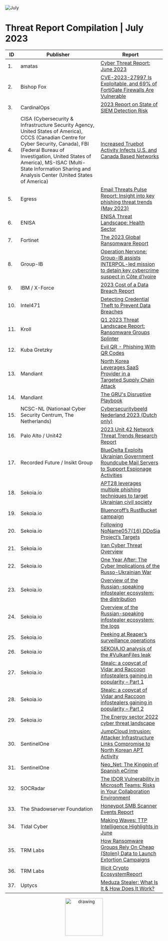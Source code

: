 
![July](https://github.com/jwennekers/2023-Threat-Report-Compilation/assets/136587455/a876dbe1-c854-49b5-bdaa-6656c4fccf94)

# Threat Report Compilation | July 2023

|ID | Publisher  | Report |
| ------------- | ------------- | ------------- |
|1.|amatas|[Cyber Threat Report: June 2023](https://www.amatas.com/reports/cyber-threat-report-june-2023/)|
|2.|Bishop Fox|[CVE-2023-27997 Is Exploitable, and 69% of FortiGate Firewalls Are Vulnerable](https://bishopfox.com/blog/cve-2023-27997-exploitable-and-fortigate-firewalls-vulnerable)|
|3.|CardinalOps|[2023 Report on State of SIEM Detection Risk](https://cardinalops.com/whitepapers/2023-report-on-state-of-siem-detection-risk)|
|4.|CISA (Cybersecurity & Infrastructure Security Agency, United States of America), CCCS (Canadian Centre for Cyber Security, Canada), FBI (Federal Bureau of Investigation, United States of America), MS-ISAC (Multi-State Information Sharing and Analysis Center (United States of America)|[Increased Truebot Activity Infects U.S. and Canada Based Networks](https://www.ic3.gov/Media/News/2023/230707.pdf)|
|5.|Egress|[Email Threats Pulse Report: Insight into key phishing threat trends (May 2023)](https://www.egress.com/media/ugwd0nuj/egress-email-threats-pulse-report-may-2023.pdf)|
|6.|ENISA|[ENISA Threat Landscape: Health Sector](https://www.enisa.europa.eu/publications/health-threat-landscape)|
|7.|Fortinet|[The 2023 Global Ransomware Report](https://www.fortinet.com/content/dam/fortinet/assets/reports/report-2023-ransomware-global-research.pdf)|
|8.|Group-IB|[Operation Nervone: Group-IB assists INTERPOL-led mission to detain key cybercrime suspect in Côte d’Ivoire](https://www.group-ib.com/media-center/press-releases/operation-nervone/)|
|9.|IBM / X-Force|[2023 Cost of a Data Breach Report](https://www.ibm.com/downloads/cas/E3G5JMBP)|
|10.|Intel471|[Detecting Credential Theft to Prevent Data Breaches](https://intel471.com/blog/detecting-credential-theft-to-prevent-data-breaches)|
|11.|Kroll|[Q1 2023 Threat Landscape Report: Ransomware Groups Splinter](https://www.kroll.com/-/media/kroll/pdfs/publications/q1-2023-threat-landscape-report.pdf)|
|12.|Kuba Gretzky|[Evil QR - Phishing With QR Codes](https://breakdev.org/evilqr-phishing/)|
|13.|Mandiant|[North Korea Leverages SaaS Provider in a Targeted Supply Chain Attack](https://www.mandiant.com/resources/blog/north-korea-supply-chain)|
|14.|Mandiant|[The GRU's Disruptive Playbook](https://www.mandiant.com/resources/blog/gru-disruptive-playbook)|
|15.|NCSC-NL (Nationaal Cyber Security Centrum, The Netherlands)|[Cybersecuritybeeld Nederland 2023 (Dutch only)](https://www.ncsc.nl/onderwerpen/cyber-security-beeld-nederland/documenten/publicaties/2023/juli/3/cybersecuritybeeld-nederland-2023)|
|16.|Palo Alto / Unit42|[2023 Unit 42 Network Threat Trends Research Report](https://start.paloaltonetworks.com/unit-42-network-threat-trends-report-malware-2023.html)|
|17.|Recorded Future / Insikt Group|[BlueDelta Exploits Ukrainian Government Roundcube Mail Servers to Support Espionage Activities](https://www.recordedfuture.com/bluedelta-exploits-ukrainian-government-roundcube-mail-servers)|
|18.|Sekoia.io|[APT28 leverages multiple phishing techniques to target Ukrainian civil society](https://blog.sekoia.io/apt28-leverages-multiple-phishing-techniques-to-target-ukrainian-civil-society/)|
|19.|Sekoia.io|[Bluenoroff’s RustBucket campaign](https://blog.sekoia.io/bluenoroffs-rustbucket-campaign/)|
|20.|Sekoia.io|[Following NoName057(16) DDoSia Project’s Targets](https://blog.sekoia.io/following-noname05716-ddosia-projects-targets/)|
|21.|Sekoia.io|[Iran Cyber Threat Overview](https://blog.sekoia.io/iran-cyber-threat-overview/)|
|22.|Sekoia.io|[One Year After: The Cyber Implications of the Russo-Ukrainian War](https://blog.sekoia.io/one-year-after-the-cyber-implications-of-the-russo-ukrainian-war/)|
|23.|Sekoia.io|[Overview of the Russian-speaking infostealer ecosystem: the distribution](https://blog.sekoia.io/overview-of-the-russian-speaking-infostealer-ecosystem-the-distribution/)|
|24.|Sekoia.io|[Overview of the Russian-speaking infostealer ecosystem: the logs](https://blog.sekoia.io/overview-of-the-russian-speaking-infostealer-ecosystem-the-logs/)|
|25.|Sekoia.io|[Peeking at Reaper’s surveillance operations](https://blog.sekoia.io/peeking-at-reaper-surveillance-operations-against-north-korea-defectors/)|
|26.|Sekoia.io|[SEKOIA.IO analysis of the #VulkanFiles leak](https://blog.sekoia.io/sekoia-io-analysis-of-the-vulkanfiles-leak/)|
|27.|Sekoia.io|[Stealc: a copycat of Vidar and Raccoon infostealers gaining in popularity – Part 1](https://blog.sekoia.io/stealc-a-copycat-of-vidar-and-raccoon-infostealers-gaining-in-popularity-part-1/)|
|28.|Sekoia.io|[Stealc: a copycat of Vidar and Raccoon infostealers gaining in popularity – Part 2](https://blog.sekoia.io/stealc-a-copycat-of-vidar-and-raccoon-infostealers-gaining-in-popularity-part-2/)|
|29.|Sekoia.io|[The Energy sector 2022 cyber threat landscape](https://blog.sekoia.io/the-energy-sector-2022-cyber-threat-landscape/)|
|30.|SentinelOne|[JumpCloud Intrusion: Attacker Infrastructure Links Compromise to North Korean APT Activity](https://www.sentinelone.com/labs/jumpcloud-intrusion-attacker-infrastructure-links-compromise-to-north-korean-apt-activity/)|
|31.|SentinelOne|[Neo_Net: The Kingpin of Spanish eCrime](https://www.sentinelone.com/blog/neo_net-the-kingpin-of-spanish-ecrime/)|
|32.|SOCRadar|[The IDOR Vulnerability in Microsoft Teams: Risks in Your Collaboration Environment](https://socradar.io/the-idor-vulnerability-in-microsoft-teams-risks-in-your-collaboration-environment/)|
|33.|The Shadowserver Foundation|[Honeypot SMB Scanner Events Report](https://www.shadowserver.org/what-we-do/network-reporting/honeypot-smb-scanner-events-report/)|
|34.|Tidal Cyber|[Making Waves: TTP Intelligence Highlights in June](https://www.tidalcyber.com/blog/making-waves-ttp-intelligence-highlights-in-june)|
|35.|TRM Labs|[How Ransomware Groups Rely On Cheap (Stolen) Data to Launch Extortion Campaigns](https://www.trmlabs.com/post/how-ransomware-groups-rely-on-cheap-stolen-data-to-launch-extortion-campaigns)|
|36.|TRM Labs|[Illicit Crypto EcosystemReport](https://www.trmlabs.com/report)|
|37.|Uptycs|[Meduza Stealer: What Is It & How Does It Work?](https://www.uptycs.com/blog/what-is-meduza-stealer-and-how-does-it-work)|

<div align="center">
<img src="https://github.com/jwennekers/2023-Threat-Report-Compilation/assets/136587455/6061c6fd-330d-46e4-acdd-336c580fca4e" alt="drawing" width="120"/>
</div>
